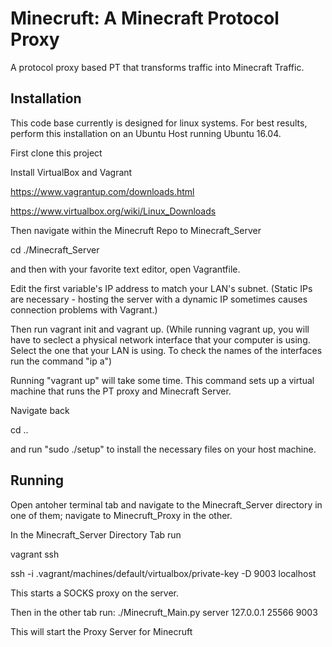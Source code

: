 # Minecruft: A Minecraft Protocol Proxy

A protocol proxy based PT that transforms traffic into Minecraft Traffic. 

## Installation 

This code base currently is designed for linux systems. For best results, perform this installation on an Ubuntu Host running Ubuntu 16.04. 

First clone this project

Install VirtualBox and Vagrant

https://www.vagrantup.com/downloads.html

https://www.virtualbox.org/wiki/Linux_Downloads

Then navigate within the Minecruft Repo to Minecraft_Server

cd ./Minecraft_Server

and then with your favorite text editor, open Vagrantfile. 

Edit the first variable's IP address to match your LAN's subnet. 
(Static IPs are necessary - hosting the server with a dynamic IP sometimes
causes connection problems with Vagrant.)

Then run vagrant init and vagrant up. 
(While running vagrant up, you will have to seclect a physical network interface that your computer is using.
Select the one that your LAN is using. To check the names of the interfaces run the command "ip a")

Running "vagrant up" will take some time. This command sets up a virtual machine that runs the PT proxy and Minecraft Server. 

Navigate back 

cd ..

and run "sudo ./setup" to install the necessary files on your host machine. 

## Running

Open antoher terminal tab and navigate to the Minecraft_Server directory in one of them; navigate to Minecruft_Proxy in the other. 

In the Minecraft_Server Directory Tab run 

vagrant ssh

ssh -i .vagrant/machines/default/virtualbox/private-key -D 9003 localhost

This starts a SOCKS proxy on the server.

Then in the other tab run: ./Minecruft_Main.py server 127.0.0.1 25566 9003

This will start the Proxy Server for Minecruft



